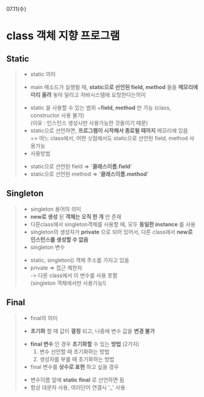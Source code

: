 07.11(수)


class 객체 지향 프로그램
=======

## **Static**
>- static 의미
>  + main 메소드가 실행될 때, __static으로 선언된 field, method__ 들을	__메모리에 미리 올려__ 놓아 달라고 자바시스템에 요청한다는의미
>- static 을 사용할 수 있는 범위
>  +__field, method__ 만 가능 (class, constructor 사용 불가) <br>
  (이유 : 인스턴스 생성시만 사용가능한 것들이기 때문)
>- static으로 선언하면, __프로그램이 시작해서 종료될 때까지__ 메모리에 있음<br>
>   => 어느 class에서, 어떤 싯점에서도 static으로 선언된 field, method 사용가능
>- 사용방법
>  + static으로 선언된 field => '__클래스이름.field__'
>  + static으로 선언된 method => '__클래스이름.method__'


## __Singleton__
>- singleton 용어의 의미
>  - __new로 생성__ 된 __객체는 오직 한 개__ 만 존재
>  - 다른class에서 singleton객체를 사용할 때, 모두 __동일한 instance__ 를 사용
>  - singleton의 생성자가 __private__ 으로 되어 있어서, 다른 class에서 __new로  인스턴스를 생성할 수 없음__
>- singleton 변수
>  + static, singleton() 객체 주소를 가지고 있음
>  + private => 접근 제한자
>  <br>-> 다른 class에서 이 변수를 사용 못함
>	 <br>(singleton 객체에서만 사용가능!)


## __Final__
>- final의 의미
>  + __초기화__ 할 때 값이 __결정__ 되고, 나중에 변수 값을 __변경 불가__
>- __final 변수__ 인 경우 __초기화할__ 수 있는 __방법__ (2가지)
>   1. 변수 선언할 때 초기화하는 방법
>   2. 생성자를 부를 때 초기화하는 방법
>- final 변수를 __상수로 표현__ 하고 싶을 경우
>  + 변수이름 앞에 __static final__ 로 선언하면 됨
>  + 항상 대문자 사용, 여러단어 연결시 '_' 사용
